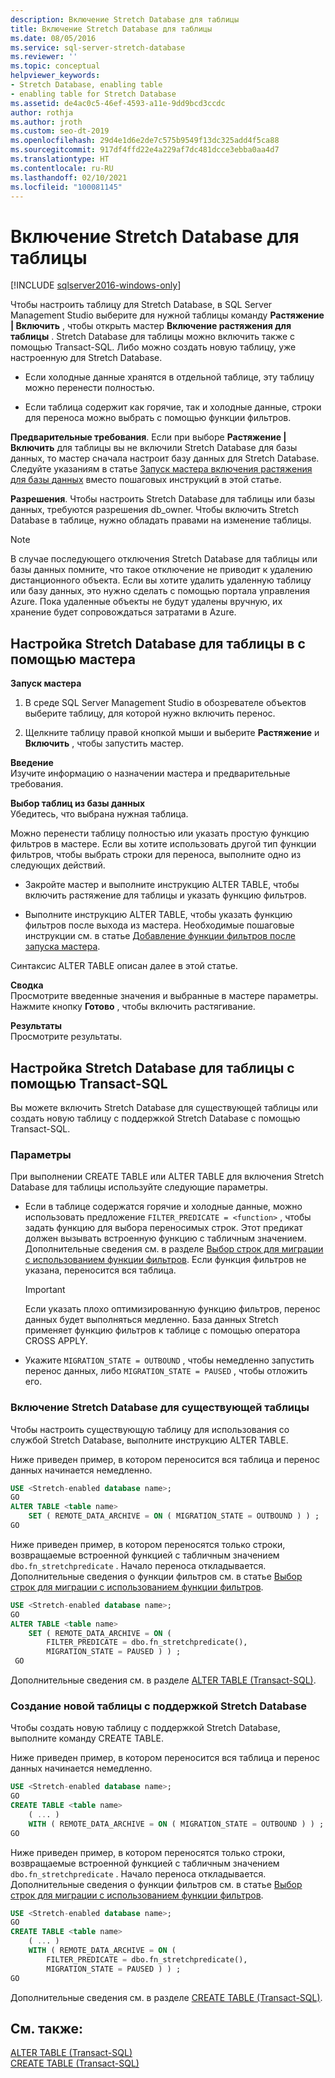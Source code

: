 ```yaml
---
description: Включение Stretch Database для таблицы
title: Включение Stretch Database для таблицы
ms.date: 08/05/2016
ms.service: sql-server-stretch-database
ms.reviewer: ''
ms.topic: conceptual
helpviewer_keywords:
- Stretch Database, enabling table
- enabling table for Stretch Database
ms.assetid: de4ac0c5-46ef-4593-a11e-9dd9bcd3ccdc
author: rothja
ms.author: jroth
ms.custom: seo-dt-2019
ms.openlocfilehash: 29d4e1d6e2de7c575b9549f13dc325add4f5ca88
ms.sourcegitcommit: 917df4ffd22e4a229af7dc481dcce3ebba0aa4d7
ms.translationtype: HT
ms.contentlocale: ru-RU
ms.lasthandoff: 02/10/2021
ms.locfileid: "100081145"
---
```

# <a name="enable-stretch-database-for-a-table"></a>Включение Stretch Database для таблицы
[!INCLUDE [sqlserver2016-windows-only](../../includes/applies-to-version/sqlserver2016-windows-only.md)]


  Чтобы настроить таблицу для Stretch Database, в SQL Server Management Studio выберите для нужной таблицы команду **Растяжение | Включить** , чтобы открыть мастер **Включение растяжения для таблицы** . Stretch Database для таблицы можно включить также с помощью Transact-SQL. Либо можно создать новую таблицу, уже настроенную для Stretch Database.  
  
-   Если холодные данные хранятся в отдельной таблице, эту таблицу можно перенести полностью.  
  
-   Если таблица содержит как горячие, так и холодные данные, строки для переноса можно выбрать с помощью функции фильтров.    
 
 **Предварительные требования**. Если при выборе **Растяжение | Включить** для таблицы вы не включили Stretch Database для базы данных, то мастер сначала настроит базу данных для Stretch Database. Следуйте указаниям в статье [Запуск мастера включения растяжения для базы данных](../../sql-server/stretch-database/get-started-by-running-the-enable-database-for-stretch-wizard.md) вместо пошаговых инструкций в этой статье.  
  
 **Разрешения**. Чтобы настроить Stretch Database для таблицы или базы данных, требуются разрешения db_owner. Чтобы включить Stretch Database в таблице, нужно обладать правами на изменение таблицы.  

 > [!NOTE]
 > В случае последующего отключения Stretch Database для таблицы или базы данных помните, что такое отключение не приводит к удалению дистанционного объекта. Если вы хотите удалить удаленную таблицу или базу данных, это нужно сделать с помощью портала управления Azure. Пока удаленные объекты не будут удалены вручную, их хранение будет сопровождаться затратами в Azure.
 
##  <a name="use-the-wizard-to-enable-stretch-database-on-a-table"></a><a name="EnableWizardTable"></a> Настройка Stretch Database для таблицы в с помощью мастера  
 **Запуск мастера**  
 1.  В среде SQL Server Management Studio в обозревателе объектов выберите таблицу, для которой нужно включить перенос.  
  
2.  Щелкните таблицу правой кнопкой мыши и выберите **Растяжение** и **Включить** , чтобы запустить мастер.  
  
 **Введение**  
 Изучите информацию о назначении мастера и предварительные требования.  
  
 **Выбор таблиц из базы данных**  
 Убедитесь, что выбрана нужная таблица.  
  
 Можно перенести таблицу полностью или указать простую функцию фильтров в мастере. Если вы хотите использовать другой тип функции фильтров, чтобы выбрать строки для переноса, выполните одно из следующих действий.  
  
-   Закройте мастер и выполните инструкцию ALTER TABLE, чтобы включить растяжение для таблицы и указать функцию фильтров.  
  
-   Выполните инструкцию ALTER TABLE, чтобы указать функцию фильтров после выхода из мастера. Необходимые пошаговые инструкции см. в статье [Добавление функции фильтров после запуска мастера](../../sql-server/stretch-database/select-rows-to-migrate-by-using-a-filter-function-stretch-database.md#addafterwiz).  
  
 Синтаксис ALTER TABLE описан далее в этой статье.  
  
 **Сводка**  
 Просмотрите введенные значения и выбранные в мастере параметры. Нажмите кнопку **Готово** , чтобы включить растягивание.  
  
 **Результаты**  
 Просмотрите результаты.  
  
##  <a name="use-transact-sql-to-enable-stretch-database-on-a-table"></a><a name="EnableTSQLTable"></a> Настройка Stretch Database для таблицы с помощью Transact-SQL  
 Вы можете включить Stretch Database для существующей таблицы или создать новую таблицу с поддержкой Stretch Database с помощью Transact-SQL.  
  
### <a name="options"></a>Параметры  
 При выполнении CREATE TABLE или ALTER TABLE для включения Stretch Database для таблицы используйте следующие параметры.  
  
-   Если в таблице содержатся горячие и холодные данные, можно использовать предложение `FILTER_PREDICATE = <function>` , чтобы задать функцию для выбора переносимых строк. Этот предикат должен вызывать встроенную функцию с табличным значением. Дополнительные сведения см. в разделе [Выбор строк для миграции с использованием функции фильтров](../../sql-server/stretch-database/select-rows-to-migrate-by-using-a-filter-function-stretch-database.md). Если функция фильтров не указана, переносится вся таблица.  
  
    > [!IMPORTANT]  
    > Если указать плохо оптимизированную функцию фильтров, перенос данных будет выполняться медленно. База данных Stretch применяет функцию фильтров к таблице с помощью оператора CROSS APPLY.  
  
-   Укажите `MIGRATION_STATE = OUTBOUND` , чтобы немедленно запустить перенос данных, либо  `MIGRATION_STATE = PAUSED` , чтобы отложить его.  
  
### <a name="enable-stretch-database-for-an-existing-table"></a>Включение Stretch Database для существующей таблицы  
 Чтобы настроить существующую таблицу для использования со службой Stretch Database, выполните инструкцию ALTER TABLE.  
  
 Ниже приведен пример, в котором переносится вся таблица и перенос данных начинается немедленно.  
  
```sql  
USE <Stretch-enabled database name>;
GO
ALTER TABLE <table name>  
    SET ( REMOTE_DATA_ARCHIVE = ON ( MIGRATION_STATE = OUTBOUND ) ) ;  
GO
```  
  
 Ниже приведен пример, в котором переносятся только строки, возвращаемые встроенной функцией с табличным значением `dbo.fn_stretchpredicate` . Начало переноса откладывается. Дополнительные сведения о функции фильтров см. в статье [Выбор строк для миграции с использованием функции фильтров](../../sql-server/stretch-database/select-rows-to-migrate-by-using-a-filter-function-stretch-database.md).  
  
```sql  
USE <Stretch-enabled database name>;
GO
ALTER TABLE <table name>  
    SET ( REMOTE_DATA_ARCHIVE = ON (  
        FILTER_PREDICATE = dbo.fn_stretchpredicate(),  
        MIGRATION_STATE = PAUSED ) ) ;  
 GO
```  
  
 Дополнительные сведения см. в разделе [ALTER TABLE (Transact-SQL)](../../t-sql/statements/alter-table-transact-sql.md).  
  
### <a name="create-a-new-table-with-stretch-database-enabled"></a>Создание новой таблицы с поддержкой Stretch Database  
 Чтобы создать новую таблицу с поддержкой Stretch Database, выполните команду CREATE TABLE.  
  
 Ниже приведен пример, в котором переносится вся таблица и перенос данных начинается немедленно.  
  
```sql  
USE <Stretch-enabled database name>;
GO
CREATE TABLE <table name>
    ( ... )  
    WITH ( REMOTE_DATA_ARCHIVE = ON ( MIGRATION_STATE = OUTBOUND ) ) ;  
GO
```  
  
 Ниже приведен пример, в котором переносятся только строки, возвращаемые встроенной функцией с табличным значением `dbo.fn_stretchpredicate` . Начало переноса откладывается. Дополнительные сведения о функции фильтров см. в статье [Выбор строк для миграции с использованием функции фильтров](../../sql-server/stretch-database/select-rows-to-migrate-by-using-a-filter-function-stretch-database.md).  
  
```sql  
USE <Stretch-enabled database name>;
GO
CREATE TABLE <table name> 
    ( ... )  
    WITH ( REMOTE_DATA_ARCHIVE = ON (  
        FILTER_PREDICATE = dbo.fn_stretchpredicate(),  
        MIGRATION_STATE = PAUSED ) ) ;  
GO  
```  
  
 Дополнительные сведения см. в разделе [CREATE TABLE (Transact-SQL)](../../t-sql/statements/create-table-transact-sql.md).  
  
## <a name="see-also"></a>См. также:  
 [ALTER TABLE (Transact-SQL)](../../t-sql/statements/alter-table-transact-sql.md)   
 [CREATE TABLE (Transact-SQL)](../../t-sql/statements/create-table-transact-sql.md)  
  
  
